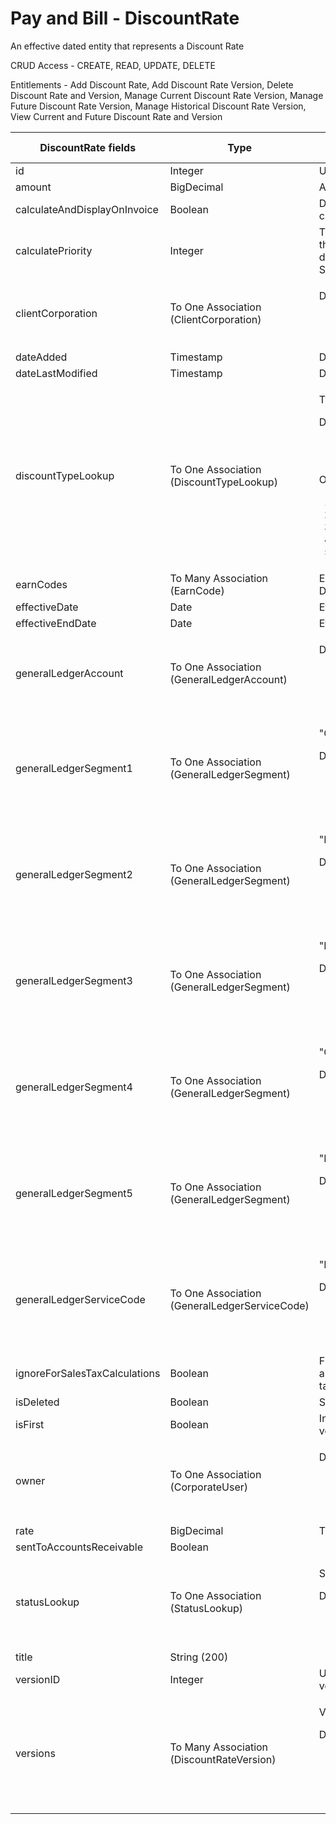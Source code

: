 # Pay and Bill - DiscountRate

An effective dated entity that represents a Discount Rate

CRUD Access - CREATE, READ, UPDATE, DELETE

Entitlements - Add Discount Rate, Add Discount Rate Version, Delete Discount Rate and Version, Manage Current Discount Rate Version, Manage Future Discount Rate Version, Manage Historical Discount Rate Version, View Current and Future Discount Rate and Version

<table>
    <colgroup>
        <col width="20%" />
        <col width="20%" />
        <col width="20%" />
        <col width="20%" />
        <col width="20%" />
    </colgroup>
    <thead>
        <tr class="header">
            <th>DiscountRate fields</th>
            <th>Type</th>
            <th>Description</th>
            <th>Not null</th>
            <th>Read-only</th>
        </tr>
    </thead>
    <tbody>
        <tr class="even">
            <td>id</td>
            <td>Integer</td>
            <td>Unique identifier for this entity.</td>
            <td>X</td>
            <td>X</td>
        </tr>
        <tr class="odd">
            <td>amount</td>
            <td>BigDecimal</td>
            <td>Amount of discount</td>
            <td></td>
            <td></td>
        </tr>
        <tr class="even">
            <td>calculateAndDisplayOnInvoice</td>
            <td>Boolean</td>
            <td>Determines whether to show calculated discount on invoice.</td>
            <td>X</td>
            <td></td>
        </tr>
        <tr class="odd">
            <td>calculatePriority</td>
            <td>Integer</td>
            <td>The order in which to calculate this discount relative to other discounts applied to the invoice. Should be a value from 1 to 25.</td>
            <td>X</td>
            <td></td>
        </tr>
        <tr class="even">
            <td>clientCorporation</td>
            <td>To One Association (ClientCorporation)</td>
            <td>
                <p>Default fields:</p>
                <ul>
                    <li>id</li>
                    <li>name</li>
                </ul>
            </td>
            <td></td>
            <td></td>
        </tr>
        <tr class="odd">
            <td>dateAdded</td>
            <td>Timestamp</td>
            <td>Date the entity was added.</td>
            <td>X   </td>
            <td>X</td>
        </tr>
        <tr class="even">
            <td>dateLastModified</td>
            <td>Timestamp</td>
            <td>Date last modified.</td>
            <td>X</td>
            <td>X</td>
        </tr>
        <tr class="odd">
            <td>discountTypeLookup</td>
            <td>To One Association (DiscountTypeLookup)</td>
            <td>
                <p>Type of the discount rate</p>
                <p>Default fields:</p>
                <ul>
                    <li>id</li>
                    <li>label</li>
                </ul>
                <p>Options are:</p>
                <ol>
                    <li>Discount</li>
                    <li>Rebate</li>
                    <li>VMS Fee</li>
                    <li>Other</li>
                    <li>Legacy discount</li>
                </ol>
            </td>
            <td>X</td>
            <td></td>
        </tr>
        <tr class="even">
            <td>earnCodes</td>
            <td>To Many Association (EarnCode)</td>
            <td>EarnCodes associated with this DiscountRate</td>
            <td></td>
            <td></td>
        </tr>
        <tr class="odd">
            <td>effectiveDate</td>
            <td>Date</td>
            <td>Effective date.</td>
            <td>X</td>
            <td></td>
        </tr>
        <tr class="even">
            <td>effectiveEndDate</td>
            <td>Date</td>
            <td>Effective end date.</td>
            <td></td>
            <td>X</td>
        </tr>
        <tr class="odd">
            <td>generalLedgerAccount</td>
            <td>To One Association (GeneralLedgerAccount)</td>
            <td>
                <p>Default fields:</p>
                <ul>
                    <li>id</li>
                    <li>externalAccountNumber</li>
                    <li>externalAccountName</li>
                </ul>
            </td>
            <td></td>
            <td></td>
        </tr>
        <tr class="even">
            <td>generalLedgerSegment1</td>
            <td>To One Association (GeneralLedgerSegment)</td>
            <td>
                <p>"Class"</p>
                <p>Default fields:</p>
                <ul>
                    <li>id</li>
                    <li>externalSegmentNumber</li>
                    <li>externalSegmentName</li>
                </ul>
            </td>
            <td></td>
            <td></td>
        </tr>
        <tr class="odd">
            <td>generalLedgerSegment2</td>
            <td>To One Association (GeneralLedgerSegment)</td>
            <td>
                <p>"Division"</p>
                <p>Default fields:</p>
                <ul>
                    <li>id</li>
                    <li>externalSegmentNumber</li>
                    <li>externalSegmentName</li>
                </ul>
            </td>
            <td></td>
            <td></td>
        </tr>
        <tr class="even">
            <td>generalLedgerSegment3</td>
            <td>To One Association (GeneralLedgerSegment)</td>
            <td>
                <p>"Department"</p>
                <p>Default fields:</p>
                <ul>
                    <li>id</li>
                    <li>externalSegmentNumber</li>
                    <li>externalSegmentName</li>
                </ul>
            </td>
            <td></td>
            <td></td>
        </tr>
        <tr class="odd">
            <td>generalLedgerSegment4</td>
            <td>To One Association (GeneralLedgerSegment)</td>
            <td>
                <p>"Country"</p>
                <p>Default fields:</p>
                <ul>
                    <li>id</li>
                    <li>externalSegmentNumber</li>
                    <li>externalSegmentName</li>
                </ul>
            </td>
            <td></td>
            <td></td>
        </tr>
        <tr class="even">
            <td>generalLedgerSegment5</td>
            <td>To One Association (GeneralLedgerSegment)</td>
            <td>
                <p>"Location"</p>
                <p>Default fields:</p>
                <ul>
                    <li>id</li>
                    <li>externalSegmentNumber</li>
                    <li>externalSegmentName</li>
                </ul>
            </td>
            <td></td>
            <td></td>
        </tr>
        <tr class="odd">
            <td>generalLedgerServiceCode</td>
            <td>To One Association (GeneralLedgerServiceCode)</td>
            <td>
                <p>"Product/Service Code"</p>
                <p>Default fields:</p>
                <ul>
                    <li>id</li>
                    <li>externalServiceCodeNumber</li>
                    <li>externalServiceCodeName</li>
                </ul>
            </td>
            <td></td>
            <td></td>
        </tr>
        <tr class="even">
            <td>ignoreForSalesTaxCalculations</td>
            <td>Boolean</td>
            <td>Flag determining whether to apply the discount rate before taxes are calculated</td>
            <td>X</td>
            <td></td>
        </tr>
        <tr class="odd">
            <td>isDeleted</td>
            <td>Boolean</td>
            <td>Soft deleted flag.</td>
            <td>X</td>
            <td></td>
        </tr>
        <tr class="even">
            <td>isFirst</td>
            <td>Boolean</td>
            <td>Indicates if this is the first version.</td>
            <td>X</td>
            <td>X</td>
        </tr>
        <tr class="odd">
            <td>owner</td>
            <td>To One Association (CorporateUser)</td>
            <td>
                <p>Default fields:</p>
                <ul>
                    <li>id</li>
                    <li>firstName</li>
                    <li>lastName</li>
                </ul>
            </td>
            <td>X</td>
            <td></td>
        </tr>
        <tr class="even">
            <td>rate</td>
            <td>BigDecimal</td>
            <td>The rate per quantity to apply</td>
            <td>X</td>
            <td></td>
        </tr>
        <tr class="odd">
            <td>sentToAccountsReceivable</td>
            <td>Boolean</td>
            <td></td>
            <td>X</td>
            <td></td>
        </tr>
        <tr class="even">
            <td>statusLookup</td>
            <td>To One Association (StatusLookup)</td>
            <td>
                <p>Status of the DiscountRate</p>
                <p>Default fields:</p>
                <ul>
                    <li>id</li>
                    <li>label</li>
                </ul>
            </td>
            <td>X</td>
            <td></td>
        </tr>
        <tr class="odd">
            <td>title</td>
            <td>String (200)</td>
            <td></td>
            <td></td>
            <td></td>
        </tr>
        <tr class="even">
            <td>versionID</td>
            <td>Integer</td>
            <td>Unique Identifier for the current version.</td>
            <td>X</td>
            <td>X</td>
        </tr>
        <tr class="odd">
            <td>versions</td>
            <td>To Many Association (DiscountRateVersion)</td>
            <td>
                <p>Versions.</p>
                <p>Default fields:</p>
                <ul>
                    <li>id</li>
                    <li>effectiveDate</li>
                    <li>effectiveEndDate</li>
                    <li>title</li>
                </ul>
            </td>
            <td></td>
            <td>X</td>
        </tr>
    </tbody>
</table>
